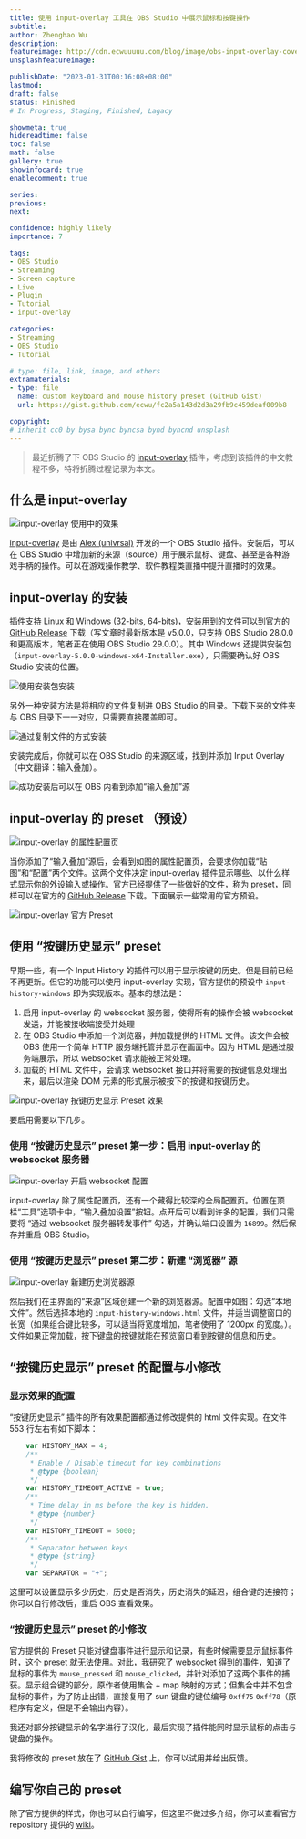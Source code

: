 ```yaml
---
title: 使用 input-overlay 工具在 OBS Studio 中展示鼠标和按键操作
subtitle: 
author: Zhenghao Wu
description: 
featureimage: http://cdn.ecwuuuuu.com/blog/image/obs-input-overlay-cover.png
unsplashfeatureimage: 

publishDate: "2023-01-31T00:16:08+08:00"
lastmod: 
draft: false
status: Finished
# In Progress, Staging, Finished, Lagacy

showmeta: true
hidereadtime: false
toc: false
math: false
gallery: true
showinfocard: true
enablecomment: true

series:
previous:
next:

confidence: highly likely
importance: 7

tags:
- OBS Studio
- Streaming
- Screen capture
- Live
- Plugin
- Tutorial
- input-overlay

categories:
- Streaming
- OBS Studio
- Tutorial

# type: file, link, image, and others
extramaterials:
- type: file
  name: custom keyboard and mouse history preset (GitHub Gist)
  url: https://gist.github.com/ecwu/fc2a5a143d2d3a29fb9c459deaf009b8

copyright: 
# inherit cc0 by bysa bync byncsa bynd byncnd unsplash
---
```


> 最近折腾了下 OBS Studio 的 [input-overlay](https://github.com/univrsal/input-overlay) 插件，考虑到该插件的中文教程不多，特将折腾过程记录为本文。

## 什么是 input-overlay

![input-overlay 使用中的效果](https://camo.githubusercontent.com/925ac0d1526f620d1669077ed909daf2ff8318ae9ffcecd14f790090de0b39ec/68747470733a2f2f692e696d6775722e636f6d2f6e5067707352782e706e67)

[input-overlay](https://github.com/univrsal/input-overlay) 是由 [Alex (univrsal)](https://vrsal.xyz/) 开发的一个 OBS Studio 插件。安装后，可以在 OBS Studio 中增加新的来源（source）用于展示鼠标、键盘、甚至是各种游戏手柄的操作。可以在游戏操作教学、软件教程类直播中提升直播时的效果。

## input-overlay 的安装

插件支持 Linux 和 Windows (32-bits, 64-bits)，安装用到的文件可以到官方的 [GitHub Release](https://github.com/univrsal/input-overlay/releases/tag/v5.0.0) 下载（写文章时最新版本是 v5.0.0，只支持 OBS Studio 28.0.0 和更高版本，笔者正在使用 OBS Studio 29.0.0）。其中 Windows 还提供安装包（`input-overlay-5.0.0-windows-x64-Installer.exe`），只需要确认好 OBS Studio 安装的位置。

![使用安装包安装](http://cdn.ecwuuuuu.com/blog/image/input-overlay-installer.png)

另外一种安装方法是将相应的文件复制进 OBS Studio 的目录。下载下来的文件夹与 OBS 目录下一一对应，只需要直接覆盖即可。

![通过复制文件的方式安装](http://cdn.ecwuuuuu.com/blog/image/input-overlay-file-replace.png)

安装完成后，你就可以在 OBS Studio 的来源区域，找到并添加 Input Overlay （中文翻译：输入叠加）。

![成功安装后可以在 OBS 内看到添加“输入叠加”源](http://cdn.ecwuuuuu.com/blog/image/input-overlay-in-obs-source.png)

## input-overlay 的 preset （预设）

![input-overlay 的属性配置页](http://cdn.ecwuuuuu.com/blog/image/input-overlay-in-obs-settings.png)

当你添加了“输入叠加”源后，会看到如图的属性配置页，会要求你加载“贴图”和“配置”两个文件。这两个文件决定 input-overlay 插件显示哪些、以什么样式显示你的外设输入或操作。官方已经提供了一些做好的文件，称为 preset，同样可以在官方的 [GitHub Release](https://github.com/univrsal/input-overlay/releases/download/v5.0.0/input-overlay-5.0.0-presets.zip) 下载。下面展示一些常用的官方预设。


![input-overlay 官方 Preset](http://cdn.ecwuuuuu.com/blog/image/input-overlay-presets-v2.png)

## 使用 “按键历史显示” preset 

早期一些，有一个 Input History 的插件可以用于显示按键的历史。但是目前已经不再更新。但它的功能可以使用 input-overlay 实现，官方提供的预设中 `input-history-windows` 即为实现版本。基本的想法是：

1. 启用 input-overlay 的 websocket 服务器，使得所有的操作会被 websocket 发送，并能被接收端接受并处理
2. 在 OBS Studio 中添加一个浏览器，并加载提供的 HTML 文件。该文件会被 OBS 使用一个简单 HTTP 服务端托管并显示在画面中。因为 HTML 是通过服务端展示，所以 websocket 请求能被正常处理。
3. 加载的 HTML 文件中，会请求 websocket 接口并将需要的按键信息处理出来，最后以渲染 DOM 元素的形式展示被按下的按键和按键历史。

![input-overlay 按键历史显示 Preset 效果](http://cdn.ecwuuuuu.com/blog/image/input-overlay-history-demo.png)

要启用需要以下几步。

### 使用 “按键历史显示” preset 第一步：启用 input-overlay 的 websocket 服务器

![input-overlay 开启 websocket 配置](http://cdn.ecwuuuuu.com/blog/image/input-overlay-websocket-settings.png)

input-overlay 除了属性配置页，还有一个藏得比较深的全局配置页。位置在顶栏“工具”选项卡中，“输入叠加设置”按钮。点开后可以看到许多的配置，我们只需要将 “通过 websocket 服务器转发事件” 勾选，并确认端口设置为 `16899`。然后保存并重启 OBS Studio。

### 使用 “按键历史显示” preset 第二步：新建 “浏览器” 源

![input-overlay 新建历史浏览器源](http://cdn.ecwuuuuu.com/blog/image/input-overlay-source-settings-v2.png)

然后我们在主界面的“来源”区域创建一个新的浏览器源。配置中如图：勾选“本地文件”。然后选择本地的 `input-history-windows.html` 文件，并适当调整窗口的长宽（如果组合键比较多，可以适当将宽度增加，笔者使用了 1200px 的宽度。）。文件如果正常加载，按下键盘的按键就能在预览窗口看到按键的信息和历史。

## “按键历史显示” preset 的配置与小修改

### 显示效果的配置

“按键历史显示” 插件的所有效果配置都通过修改提供的 html 文件实现。在文件 553 行左右有如下脚本：

```js
    var HISTORY_MAX = 4;
    /**
     * Enable / Disable timeout for key combinations
     * @type {boolean}
     */
    var HISTORY_TIMEOUT_ACTIVE = true;
    /**
     * Time delay in ms before the key is hidden.
     * @type {number}
     */
    var HISTORY_TIMEOUT = 5000;
    /**
     * Separator between keys
     * @type {string}
     */
    var SEPARATOR = "+";
```

这里可以设置显示多少历史，历史是否消失，历史消失的延迟，组合键的连接符；你可以自行修改后，重启 OBS 查看效果。

###  “按键历史显示” preset 的小修改

官方提供的 Preset 只能对键盘事件进行显示和记录，有些时候需要显示鼠标事件时，这个 preset 就无法使用。对此，我研究了 websocket 得到的事件，知道了鼠标的事件为 `mouse_pressed` 和 `mouse_clicked`，并针对添加了这两个事件的捕获。显示组合键的部分，原作者使用集合 + map 映射的方式；但集合中并不包含鼠标的事件，为了防止出错，直接复用了 sun 键盘的键位编号 `0xff75` `0xff78`（原程序有定义，但是不会输出内容）。

我还对部分按键显示的名字进行了汉化，最后实现了插件能同时显示鼠标的点击与键盘的操作。

我将修改的 preset 放在了 [GitHub Gist](https://gist.github.com/ecwu/fc2a5a143d2d3a29fb9c459deaf009b8) 上，你可以试用并给出反馈。

## 编写你自己的 preset

除了官方提供的样式，你也可以自行编写，但这里不做过多介绍，你可以查看官方 repository 提供的 [wiki](https://github.com/univrsal/input-overlay/wiki)。